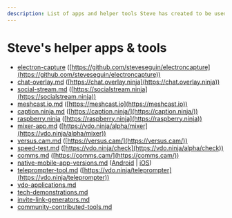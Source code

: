 ```yaml
---
description: List of apps and helper tools Steve has created to be used with VDO.Ninja
---
```


# Steve's helper apps & tools

* [electron-capture](electron-capture/ "mention") ([https://github.com/steveseguin/electroncapture](https://github.com/steveseguin/electroncapture))
* [chat-overlay.md](chat-overlay.md "mention") ([https://chat.overlay.ninja](https://chat.overlay.ninja))
* [social-stream.md](social-stream.md "mention") ([https://socialstream.ninja](https://socialstream.ninja))
* [meshcast.io.md](meshcast.io.md "mention") ([https://meshcast.io](https://meshcast.io))
* [caption.ninja.md](caption.ninja.md "mention") ([https://caption.ninja/](https://caption.ninja/))
* [raspberry.ninja](raspberry.ninja/ "mention") ([https://raspberry.ninja](https://raspberry.ninja))
* [mixer-app.md](mixer-app.md "mention") ([https://vdo.ninja/alpha/mixer](https://vdo.ninja/alpha/mixer))
* [versus.cam.md](versus.cam.md "mention") ([https://versus.cam/](https://versus.cam/))
* [speed-test.md](speed-test.md "mention") ([https://vdo.ninja/check](https://vdo.ninja/alpha/check))
* [comms.md](comms.md "mention") ([https://comms.cam/](https://comms.cam/))
* [native-mobile-app-versions.md](native-mobile-app-versions.md "mention") ([Android](https://play.google.com/store/apps/details?id=flutter.vdo.ninja) | [iOS](https://apps.apple.com/us/app/vdo-ninja/id1607609685))
* [teleprompter-tool.md](teleprompter-tool.md "mention") ([https://vdo.ninja/teleprompter](https://vdo.ninja/teleprompter))
* [vdo-applications.md](vdo-applications.md "mention")
* [tech-demonstrations.md](tech-demonstrations.md "mention")
* [invite-link-generators.md](invite-link-generators.md "mention")
* [community-contributed-tools.md](community-contributed-tools.md "mention")
